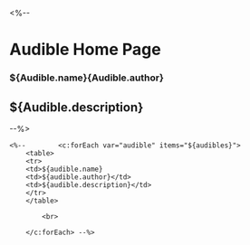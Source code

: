 <%-- <h1>Audible Home Page</h1>
<h3>${Audible.name}{Audible.author}</h3>
<h2>${Audible.description}</h2> --%>


	<%-- 		<c:forEach var="audible" items="${audibles}">
		<table>
		<tr>
		<td>${audible.name}
		<td>${audible.author}</td>
		<td>${audible.description}</td>
		</tr>
		</table>

			<br>

		</c:forEach> --%>

